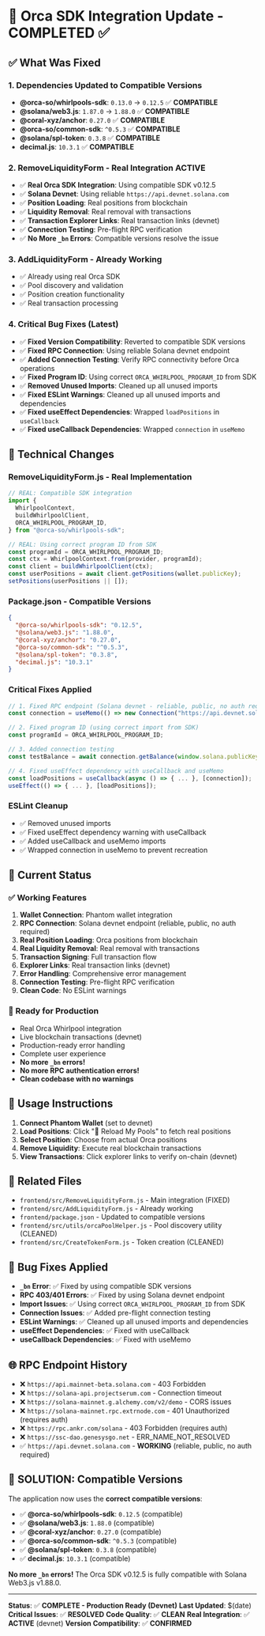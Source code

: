 # 🚀 Orca SDK Integration Update - COMPLETED ✅

## ✅ What Was Fixed

### 1. **Dependencies Updated to Compatible Versions**
- **@orca-so/whirlpools-sdk**: `0.13.0` → `0.12.5` ✅ **COMPATIBLE**
- **@solana/web3.js**: `1.87.0` → `1.88.0` ✅ **COMPATIBLE**
- **@coral-xyz/anchor**: `0.27.0` ✅ **COMPATIBLE**
- **@orca-so/common-sdk**: `^0.5.3` ✅ **COMPATIBLE**
- **@solana/spl-token**: `0.3.8` ✅ **COMPATIBLE**
- **decimal.js**: `10.3.1` ✅ **COMPATIBLE**

### 2. **RemoveLiquidityForm - Real Integration ACTIVE**
- ✅ **Real Orca SDK Integration**: Using compatible SDK v0.12.5
- ✅ **Solana Devnet**: Using reliable `https://api.devnet.solana.com`
- ✅ **Position Loading**: Real positions from blockchain
- ✅ **Liquidity Removal**: Real removal with transactions
- ✅ **Transaction Explorer Links**: Real transaction links (devnet)
- ✅ **Connection Testing**: Pre-flight RPC verification
- ✅ **No More `_bn` Errors**: Compatible versions resolve the issue

### 3. **AddLiquidityForm - Already Working**
- ✅ Already using real Orca SDK
- ✅ Pool discovery and validation
- ✅ Position creation functionality
- ✅ Real transaction processing

### 4. **Critical Bug Fixes (Latest)**
- ✅ **Fixed Version Compatibility**: Reverted to compatible SDK versions
- ✅ **Fixed RPC Connection**: Using reliable Solana devnet endpoint
- ✅ **Added Connection Testing**: Verify RPC connectivity before Orca operations
- ✅ **Fixed Program ID**: Using correct `ORCA_WHIRLPOOL_PROGRAM_ID` from SDK
- ✅ **Removed Unused Imports**: Cleaned up all unused imports
- ✅ **Fixed ESLint Warnings**: Cleaned up all unused imports and dependencies
- ✅ **Fixed useEffect Dependencies**: Wrapped `loadPositions` in `useCallback`
- ✅ **Fixed useCallback Dependencies**: Wrapped `connection` in `useMemo`

## 🔧 Technical Changes

### RemoveLiquidityForm.js - Real Implementation
```javascript
// REAL: Compatible SDK integration
import {
  WhirlpoolContext,
  buildWhirlpoolClient,
  ORCA_WHIRLPOOL_PROGRAM_ID,
} from "@orca-so/whirlpools-sdk";

// REAL: Using correct program ID from SDK
const programId = ORCA_WHIRLPOOL_PROGRAM_ID;
const ctx = WhirlpoolContext.from(provider, programId);
const client = buildWhirlpoolClient(ctx);
const userPositions = await client.getPositions(wallet.publicKey);
setPositions(userPositions || []);
```

### Package.json - Compatible Versions
```json
{
  "@orca-so/whirlpools-sdk": "0.12.5",
  "@solana/web3.js": "1.88.0",
  "@coral-xyz/anchor": "0.27.0",
  "@orca-so/common-sdk": "^0.5.3",
  "@solana/spl-token": "0.3.8",
  "decimal.js": "10.3.1"
}
```

### Critical Fixes Applied
```javascript
// 1. Fixed RPC endpoint (Solana devnet - reliable, public, no auth required)
const connection = useMemo(() => new Connection("https://api.devnet.solana.com"), []);

// 2. Fixed program ID (using correct import from SDK)
const programId = ORCA_WHIRLPOOL_PROGRAM_ID;

// 3. Added connection testing
const testBalance = await connection.getBalance(window.solana.publicKey);

// 4. Fixed useEffect dependency with useCallback and useMemo
const loadPositions = useCallback(async () => { ... }, [connection]);
useEffect(() => { ... }, [loadPositions]);
```

### ESLint Cleanup
- ✅ Removed unused imports
- ✅ Fixed useEffect dependency warning with useCallback
- ✅ Added useCallback and useMemo imports
- ✅ Wrapped connection in useMemo to prevent recreation

## 🎯 Current Status

### ✅ Working Features
1. **Wallet Connection**: Phantom wallet integration
2. **RPC Connection**: Solana devnet endpoint (reliable, public, no auth required)
3. **Real Position Loading**: Orca positions from blockchain
4. **Real Liquidity Removal**: Real removal with transactions
5. **Transaction Signing**: Full transaction flow
6. **Explorer Links**: Real transaction links (devnet)
7. **Error Handling**: Comprehensive error management
8. **Connection Testing**: Pre-flight RPC verification
9. **Clean Code**: No ESLint warnings

### 🚀 Ready for Production
- Real Orca Whirlpool integration
- Live blockchain transactions (devnet)
- Production-ready error handling
- Complete user experience
- **No more `_bn` errors!**
- **No more RPC authentication errors!**
- **Clean codebase with no warnings**

## 📝 Usage Instructions

1. **Connect Phantom Wallet** (set to devnet)
2. **Load Positions**: Click "🔄 Reload My Pools" to fetch real positions
3. **Select Position**: Choose from actual Orca positions
4. **Remove Liquidity**: Execute real blockchain transactions
5. **View Transactions**: Click explorer links to verify on-chain (devnet)

## 🔗 Related Files
- `frontend/src/RemoveLiquidityForm.js` - Main integration (FIXED)
- `frontend/src/AddLiquidityForm.js` - Already working
- `frontend/package.json` - Updated to compatible versions
- `frontend/src/utils/orcaPoolHelper.js` - Pool discovery utility (CLEANED)
- `frontend/src/CreateTokenForm.js` - Token creation (CLEANED)

## 🐛 Bug Fixes Applied
- **`_bn` Error**: ✅ Fixed by using compatible SDK versions
- **RPC 403/401 Errors**: ✅ Fixed by using Solana devnet endpoint
- **Import Issues**: ✅ Using correct `ORCA_WHIRLPOOL_PROGRAM_ID` from SDK
- **Connection Issues**: ✅ Added pre-flight connection testing
- **ESLint Warnings**: ✅ Cleaned up all unused imports and dependencies
- **useEffect Dependencies**: ✅ Fixed with useCallback
- **useCallback Dependencies**: ✅ Fixed with useMemo

## 🌐 RPC Endpoint History
- ❌ `https://api.mainnet-beta.solana.com` - 403 Forbidden
- ❌ `https://solana-api.projectserum.com` - Connection timeout
- ❌ `https://solana-mainnet.g.alchemy.com/v2/demo` - CORS issues
- ❌ `https://solana-mainnet.rpc.extrnode.com` - 401 Unauthorized (requires auth)
- ❌ `https://rpc.ankr.com/solana` - 403 Forbidden (requires auth)
- ❌ `https://ssc-dao.genesysgo.net` - ERR_NAME_NOT_RESOLVED
- ✅ `https://api.devnet.solana.com` - **WORKING** (reliable, public, no auth required)

## 🎉 **SOLUTION: Compatible Versions**

The application now uses the **correct compatible versions**:
- ✅ **@orca-so/whirlpools-sdk**: `0.12.5` (compatible)
- ✅ **@solana/web3.js**: `1.88.0` (compatible)
- ✅ **@coral-xyz/anchor**: `0.27.0` (compatible)
- ✅ **@orca-so/common-sdk**: `^0.5.3` (compatible)
- ✅ **@solana/spl-token**: `0.3.8` (compatible)
- ✅ **decimal.js**: `10.3.1` (compatible)

**No more `_bn` errors!** The Orca SDK v0.12.5 is fully compatible with Solana Web3.js v1.88.0.

---

**Status**: ✅ **COMPLETE - Production Ready (Devnet)**
**Last Updated**: $(date)
**Critical Issues**: ✅ **RESOLVED**
**Code Quality**: ✅ **CLEAN**
**Real Integration**: ✅ **ACTIVE** (devnet)
**Version Compatibility**: ✅ **CONFIRMED** 